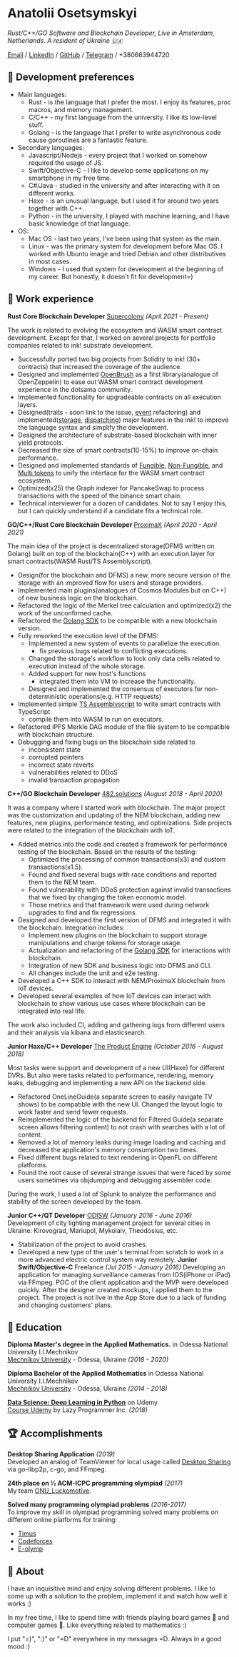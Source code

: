 # Anatolii Osetsymskyi

_Rust/C++/GO Software and Blockchain Developer, Live in Amsterdam, Netherlands. A resident of Ukraine 🇺🇦_

[Email](mailto:xgreenx9999@gmail.com) / [LinkedIn](https://www.linkedin.com/in/aostesymskyi/) / [GitHub](https://github.com/xgreenx) / [Telegram](https://t.me/xgreenx99) / +380663944720

## 🔧 Development preferences

- Main languages:
  - Rust - is the language that I prefer the most. I enjoy its features, proc macros, and memory management.
  - C/C++ - my first language from the university. I like its low-level stuff.
  - Golang - is the language that I prefer to write asynchronous code cause goroutines are a fantastic feature.
- Secondary languages:
  - Javascript/Nodejs - every project that I worked on somehow required the usage of JS.
  - Swift/Objective-C - I like to develop some applications on my smartphone in my free time.
  - C#/Java - studied in the university and after interacting with it on different works.
  - Haxe - is an unusual language, but I used it for around two years together with C++.
  - Python - in the university, I played with machine learning, and I have basic knowledge of that language.
- OS:
  - Mac OS - last two years, I've been using that system as the main.
  - Linux - was the primary system for development before Mac OS. I worked with Ubuntu image and tried Debian and other distributives in most cases.
  - Windows - I used that system for development at the beginning of my career. But honestly, it doesn't fit for development=)


## 💼 Work experience

**Rust Core Blockchain Developer** [Supercolony](https://supercolony.net) _(April 2021 - Present)_

The work is related to evolving the ecosystem and WASM smart contract development. Except for that,
I worked on several projects for portfolio companies related to ink! substrate development.
- Successfully ported two big projects from Solidity to ink! (30+ contracts) that increased the coverage of the audience.
- Designed and implemented [OpenBrush](https://github.com/Supercolony-net/openbrush-contracts) as a first library(analogue of OpenZeppelin) to ease out WASM smart contract development experience in the dotsama community.
- Implemented functionality for upgradeable contracts on all execution layers.
- Designed(traits - soon link to the issue, [event](https://github.com/paritytech/ink/pull/1243) refactoring) and implemented([storage](https://github.com/paritytech/ink/issues/1134), [dispatching](https://github.com/paritytech/ink/pull/1017)) major features in the ink! to improve the language syntax and simplify the development.
- Designed the architecture of substrate-based blockchain with inner yield protocols.
- Decreased the size of smart contracts(10-15%) to improve on-chain performance.
- Designed and implemented standards of [Fungible](https://github.com/w3f/PSPs/blob/master/PSPs/psp-22.md), [Non-Fungible](https://github.com/w3f/PSPs/blob/master/PSPs/psp-34.md), and [Multi tokens](https://github.com/w3f/PSPs/blob/master/PSPs/drafts/psp-35.md) to unify the interface for the WASM smart contract ecosystem.
- Optimized(x25) the Graph indexer for PancakeSwap to process transactions with the speed of the binance smart chain.
- Technical interviewer for a dozen of candidates. Not to say I enjoy this, but I can quickly understand if a candidate fits a technical role.

**GO/C++/Rust Core Blockchain Developer** [ProximaX](https://www.proximax.io) _(April 2020 - April 2021)_

The main idea of the project is decentralized storage(DFMS written on Golang) built on top of
the blockchain(C++) with an execution layer for smart contracts(WASM Rust/TS Assemblyscript).
- Design(for the blockchain and DFMS) a new, more secure version of the storage with an improved flow for users and storage providers.
- Implemented main plugins(analogues of Cosmos Modules but on C++) of new business logic on the blockchain.
- Refactored the logic of the Merkel tree calculation and optimized(x2) the work of the unconfirmed cache.
- Refactored the [Golang SDK](https://github.com/proximax-storage/go-xpx-chain-sdk) to be compatible with a new blockchain version.
- Fully reworked the execution level of the DFMS:
  - Implemented a new system of events to parallelize the execution.
    - fix previous bugs related to conflicting executions.
  - Changed the storage's workflow to lock only data cells related to execution instead of the whole storage.
  - Added support for new host's functions
    - integrated them into VM to increase the functionality.
  - Designed and implemented the consensus of executors for non-deterministic operations(e.g. HTTP requests)
- Implemented simple [TS Assemblyscript](https://github.com/proximax-storage/ts-xpx-supercontract-sdk) to write smart contracts with TypeScript
  - compile them into WASM to run on executors.
- Refactored IPFS Merkle DAG module of the file system to be compatible with blockchain structure.
- Debugging and fixing bugs on the blockchain side related to
  - inconsistent state
  - corrupted pointers
  - incorrect state reverts
  - vulnerabilities related to DDoS
  - invalid transaction propagation

**C++/GO Blockchain Developer** [482.solutions](https://482.solutions) _(August 2018 - April 2020)_

It was a company where I started work with blockchain.
The major project was the customization and updating of the NEM blockchain,
adding new features, new plugins, performance testing, and optimizations.
Side projects were related to the integration of the blockchain with IoT.
- Added metrics into the code and created a framework for performance testing of the blockchain.
  Based on the results of the testing:
  - Optimized the processing of common transactions(x3) and custom transactions(x1.5).
  - Found and fixed several bugs with race conditions and reported them to the NEM team.
  - Found vulnerability with DDoS protection against invalid transactions that we fixed by changing the token economic model.
  - Those metrics and that framework were used during network upgrades to find and fix regressions.
- Designed and developed the first version of DFMS and integrated it with the blockchain. Integration includes:
  - Implement new plugins on the blockchain to support storage manipulations and charge tokens for storage usage.
  - Actualization and refactoring of the [Golang SDK](https://github.com/proximax-storage/go-xpx-chain-sdk) for interactions with blockchain.
  - Integration of new SDK and business logic into DFMS and CLI.
  - All changes include the unit and e2e testing.
- Developed a C++ SDK to interact with NEM/ProximaX blockchain from IoT devices.
- Developed several examples of how IoT devices can interact with blockchain to show
  various use cases where blockchain can be integrated into real life.

The work also included CI, adding and gathering logs from different users and their analysis via kibana and elasticsearch.

**Junior Haxe/C++ Developer** [The Product Engine](https://www.productengine.com) _(October 2016 - August 2018)_

Most tasks were support and development of a new UI(Haxe) for different DVRs.
But also were tasks related to performance, rendering, memory leaks, debugging and implementing a new API on the backend side.
- Refactored OneLineGuide(a separate screen to easily navigate TV shows)
  to be compatible with the new UI. Changed the layout logic to work faster and send fewer requests.
- Reimplemented the logic of the backend for Filtered Guide(a separate screen allows filtering content) to not crash with searches with a lot of content.
- Removed a lot of memory leaks during image loading and caching and decreased the application's memory consumption two times.
- Fixed different bugs related to text rendering in OpenFL on different platforms.
- Found the root cause of several strange issues that were faced by some users sometimes via objdumping and debugging assembler code.

During the work, I used a lot of Splunk to analyze the performance and stability of the screen developed by the team.

**Junior C++/QT Developer** [ODISW](http://sprut-ow.net) _(January 2016 - June 2016)_
Development of city lighting management project for several cities in Ukraine: Kirovograd, Mariupol, Mykolaiv, Theodosius, etc.
- Stabilization of the project to avoid crashes.
- Developed a new type of the user's terminal from scratch to work in a more advanced electric control system way remotely.
**Junior Swift/Objective-C** Freelance _(Jul 2015 - January 2016)_
Developing an application for managing surveillance cameras from IOS(iPhone or iPad) via FFmpeg.
POC of the client application and the MVP were developed quickly.
After the designer created mockups, I applied them to the project.
The project is not live in the App Store due to a lack of funding and changing customers' plans.

## 📖  Education
**Diploma Master's degree in the Applied Mathematics.** in Odessa National University I.I.Mechnikov<br>
[Mechnikov University](http://onu.edu.ua/en/) - Odessa, Ukraine _(2018 - 2020)_

**Diploma Bachelor of the Applied Mathematics** in Odessa National University I.I.Mechnikov<br>
[Mechnikov University](http://onu.edu.ua/en/) - Odessa, Ukraine _(2014 - 2018)_

**[Data Science: Deep Learning in Python](https://www.udemy.com/course/data-science-deep-learning-in-python/)** on Udemy<br>
[Course Udemy](https://www.udemy.com) by Lazy Programmer Inc. _(2018)_

## 🏆 Accomplishments

**Desktop Sharing Application** _(2019)_ <br>
Developed an analog of TeamViewer for local usage called [Desktop Sharing](https://github.com/xgreenx/desktop-sharing)
via go-libp2p, c-go, and FFmpeg.

**24th place on ½ ACM-ICPC programming olympiad** _(2017)_ <br>
My team [ONU_Luckomotive](https://icpc.global/regionals/finder/SEERC-2017/standings).

**Solved many programming olympiad problems** _(2016-2017)_ <br>
To improve my skill in olympiad programming solved many problems on different online platforms for training:
- [Timus](http://acm.timus.ru/author.aspx?id=189179)
- [Codeforces](http://codeforces.com/profile/xgreenx9999)
- [E-olymp](https://www.e-olymp.com/ru/users/XGreenX99)

## 👤 About
I have an inquisitive mind and enjoy solving different problems. I like to come up with a solution to the problem,
implement it and watch how well it works :)

In my free time, I like to spend time with friends playing board games 🎲 and computer games 👾.
Like everything related to mathematics :)

I put "=)", ":)" or "=D" everywhere in my messages =D. Always in a good mood :)
